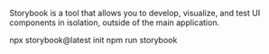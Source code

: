 Storybook is a tool that allows you to develop, visualize, and test UI components in isolation, outside of the main application.

npx storybook@latest init
npm run storybook


